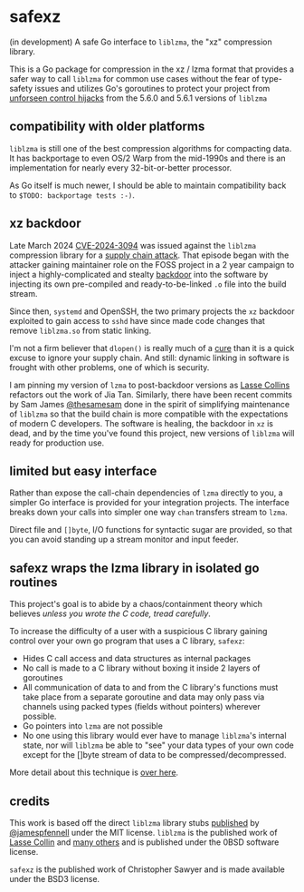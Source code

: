 # safexz
(in development)  A safe Go interface to `liblzma`, the "xz" compression library.

This is a Go package for compression in the xz / lzma format that provides a safer way to call `liblzma` for common use cases without the fear of type-safety issues and utilizes Go's goroutines to protect your project from [unforseen control hijacks](https://research.swtch.com/xz-timeline) from the 5.6.0 and 5.6.1 versions of `liblzma`

## compatibility with older platforms
`liblzma` is still one of the best compression algorithms for compacting data.  It has backportage to even OS/2 Warp from the mid-1990s and there is an implementation for nearly every 32-bit-or-better processor.

As Go itself is much newer, I should be able to maintain compatibility back to `$TODO: backportage tests :-)`.

## xz backdoor
Late March 2024 [CVE-2024-3094](https://research.swtch.com/xz-timeline) was issued against the `liblzma` compression library for a [supply chain attack](https://www.crowdstrike.com/cybersecurity-101/cyberattacks/supply-chain-attacks/).  That episode began with the attacker gaining maintainer role on the FOSS project in a 2 year campaign to inject a highly-complicated and stealty [backdoor](https://en.wikipedia.org/wiki/Backdoor_(computing)) into the software by injecting its own pre-compiled and ready-to-be-linked `.o` file into the build stream.

Since then, `systemd` and OpenSSH, the two primary projects the `xz` backdoor exploited to gain access to `sshd` have since made code changes that remove `liblzma.so` from static linking.

I'm not a firm believer that `dlopen()` is really much of a [cure](https://github.com/golang/go/issues/58548) than it is a quick excuse to ignore your supply chain.  And still: dynamic linking in software is frought with other problems, one of which is security.

I am pinning my version of `lzma` to post-backdoor versions as [Lasse Collins](https://tukaani.org/contact.html) refactors out the work of Jia Tan.  Similarly, there have been recent commits by Sam James [@thesamesam](https://github.com/thesamesam) done in the spirit of simplifying maintenance of `liblzma` so that the build chain is more compatible with the expectations of modern C developers.   The software is healing, the backdoor in `xz` is dead, and by the time you've found this project, new versions of `liblzma` will ready for production use.

## limited but easy interface
Rather than expose the call-chain dependencies of `lzma` directly to you, a simpler Go interface is provided for your integration projects.  The interface breaks down your calls into simpler one way `chan` transfers stream to `lzma`.

Direct file and `[]byte`, I/O functions for syntactic sugar are provided, so that you can avoid standing up a stream monitor and input feeder.

## safexz wraps the lzma library in isolated go routines
This project's goal is to abide by a chaos/containment theory which believes _unless you wrote the C code, tread carefully_.

To increase the difficulty of a user with a suspicious C library gaining control over your own go program that uses a C library, `safexz`:

- Hides C call access and data structures as internal packages
- No call is made to a C library without boxing it inside 2 layers of goroutines
- All communication of data to and from the C library's functions must take place from a separate goroutine and data may only pass via channels using packed types (fields without pointers) wherever possible.
- Go pointers into `lzma` are not possible
- No one using this library would ever have to manage `liblzma`'s internal state, nor will `liblzma` be able to "see" your data types of your own code except for the []byte stream of data to be compressed/decompressed.

More detail about this technique is [over here](https://gist.github.com/christoofar/880b4bcf3018f4681bb71bfdf1c16a6a).

## credits
This work is based off the direct `liblzma` library stubs [published](https://github.com/jamespfennell/xz) by [@jamespfennell](https://github.com/jamespfennell/xz) under the MIT license.  `liblzma` is the published work of [Lasse Collin](https://git.tukaani.org/?p=xz.git;a=blob_plain;f=AUTHORS;hb=fcbd0d199933a69713cb293cbd7409a757d854cd) and [many others](https://git.tukaani.org/?p=xz.git;a=blob;f=THANKS;h=7d2d4fe82ad8ab14161d1bacd8ef3437fe51634d;hb=fcbd0d199933a69713cb293cbd7409a757d854cd) and is published under the 0BSD software license.

`safexz` is the published work of Christopher Sawyer and is made available under the BSD3 license.